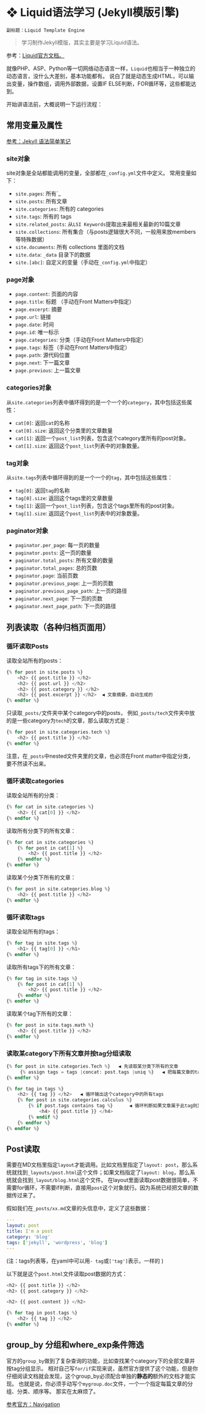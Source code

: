 # ❖ Liquid语法学习  (Jekyll模版引擎)
`副标题：Liquid Template Engine`

> 学习制作Jekyll模版，其实主要是学习Liquid语法。

参考：[Liquid官方文档。](https://shopify.github.io/liquid/)

就像PHP、ASP、Python等一切网络动态语言一样，`Liquid`也相当于一种独立的动态语言，没什么大差别，基本功能都有。
说白了就是动态生成HTML，可以输出变量，操作数组，调用外部数据，设置IF ELSE判断，FOR循环等，这些都能达到。

开始讲语法前，大概说明一下运行流程：



## 常用变量及属性

[参考：Jekyll 语法简单笔记](http://github.tiankonguse.com/blog/2014/11/10/jekyll-study.html)

### site对象
site对象是全站都能调用的变量，全部都在`_config.yml`文件中定义。
常用变量如下：
- `site.pages`: 所有`_
- `site.posts`: 所有文章
- `site.categories`: 所有的 categories
- `site.tags`: 所有的 tags
- `site.related_posts`: 从`LSI Keywords`提取出来最相关最新的10篇文章
- `site.collections`: 所有集合（与posts逻辑很大不同，一般用来放members等特殊数据）
- `site.documents`: 所有 collections 里面的文档
- `site.data`: `_data` 目录下的数据
- `site.[abc]`: 自定义的变量（手动在`_config.yml`中指定）

### page对象
- `page.content`: 页面的内容
- `page.title`: 标题 （手动在Front Matters中指定）
- `page.excerpt`: 摘要
- `page.url`: 链接
- `page.date`: 时间
- `page.id`: 唯一标示
- `page.categories`: 分类（手动在Front Matters中指定）
- `page.tags`: 标签（手动在Front Matters中指定）
- `page.path`: 源代码位置
- `page.next`: 下一篇文章
- `page.previous`: 上一篇文章

### categories对象
从`site.categories`列表中循环得到的是一个一个的`category`，其中包括这些属性：
- `cat[0]`: 返回`cat`的名称
- `cat[0].size`: 返回这个分类里的文章数量
- `cat[1]`: 返回一个`post_list`列表，包含这个category里所有的post对象。
- `cat[1].size`: 返回这个`post_list`列表中的对象数量。


### tag对象
从`site.tags`列表中循环得到的是一个一个的`tag`，其中包括这些属性：
- `tag[0]`: 返回`tag`的名称
- `tag[0].size`: 返回这个tags里的文章数量
- `tag[1]`: 返回一个`post_list`列表，包含这个tags里所有的post对象。
- `tag[1].size`: 返回这个`post_list`列表中的对象数量。


### paginator对象
- `paginator.per_page`: 每一页的数量
- `paginator.posts`: 这一页的数量
- `paginator.total_posts`: 所有文章的数量
- `paginator.total_pages`: 总的页数
- `paginator.page`: 当前页数
- `paginator.previous_page`: 上一页的页数
- `paginator.previous_page_path`: 上一页的路径
- `paginator.next_page`: 下一页的页数
- `paginator.next_page_path`: 下一页的路径


## 列表读取（各种归档页面用）
### 循环读取Posts
读取全站所有的posts：
```php
{% for post in site.posts %}
    <h2> {{ post.title }} </h2>
    <h2> {{ post.url }} </h2>
    <h2> {{ post.category }} </h2> 
    <h2> {{ post.excerpt }} </h2>  ◀︎ 文章摘要，自动生成的
{% endfor %}
```

只读取`_posts/`文件夹中某个category中的posts，
例如`_posts/tech`文件夹中放的是一些category为`tech`的文章，那么读取方式是：
```php
{% for post in site.categories.tech %}
    <h2> {{ post.title }} </h2>
{% endfor %}
```
注意，在`_posts`中nested文件夹里的文章，也必须在Front matter中指定分类，要不然读不出来。

### 循环读取categories

读取全站所有的分类：
```php
{% for cat in site.categories %}
    <h2> {{ cat[0] }} </h2>
{% endfor %}
```

读取所有分类下的所有文章：
```php
{% for cat in site.categories %}
    {% for post in cat[1] %}
        <h2> {{ post.title }} </h2>
    {% endfor %}
{% endfor %}
```

读取某个分类下所有的文章：
```php
{% for post in site.categories.blog %}
    <h2> {{ post.title }} </h2>
{% endfor %}
```

### 循环读取tags
读取全站所有的tags：
```php
{% for tag in site.tags %}
    <h1> {{ tag[0] }} </h1>
{% endfor %}
```

读取所有tags下的所有文章：
```php
{% for tag in site.tags %}
    {% for post in cat[1] %}
        <h2> {{ post.title }} </h2>
    {% endfor %}
{% endfor %}
```

读取某个tag下所有的文章：
```php
{% for post in site.tags.math %}
    <h2> {{ post.title }} </h2>
{% endfor %}
```

### 读取某category下所有文章并按tag分组读取
```php
{% for post in site.categories.Tech %}   ◀︎ 先读取某分类下所有的文章
     {% assign tags = tags |concat: post.tags |uniq %}   ◀︎ 把每篇文章的tags存到列表里，并删除重复项
{% endfor %}

{% for tag in tags %}
    <h2> {{ tag }} </h2>   ◀︎ 循环输出这个category中的所有tags
    {% for post in site.categories.calculus %}
        {% if post.tags contains tag %}      ◀︎ 循环判断如果文章属于此tag则显示出来
            <h4> {{ post.title }} </h4>
        {% endif %}
    {% endfor %}
{% endfor %}
```


## Post读取
需要在MD文档里指定`layout`才能调用。比如文档里指定了`layout: post`，那么系统就找到`_layouts/post.html`这个文件；如果文档指定了`layout: blog`，那么系统就会找到`_layout/blog.html`这个文件。
在layout里面读取post数据很简单，不需要for循环，不需要if判断，直接用`post`这个对象就行。因为系统已经把文章的数据传过来了。

假如我们在`_posts/xx.md`文章的头信息中，定义了这些数据：
```yml
---
layout: post
title: I'm a post
category: 'blog'
tags: ['jekyll', 'wordpress', 'blog']
---
```
(注：tags列表等，在yaml中可以用`- tag`或`['tag']`表示，一样的 )

以下就是这个`post.html`文件读取post数据的方式：
```php
<h2> {{ post.title }} </h2>
<h2> {{ post.category }} </h2>

<h2> {{ post.content }} </h2>

{% for tag in post.tags %}
    <h2> {{ tag }} </h2>
{% endfor %}
```


## group_by 分组和where_exp条件筛选
官方的`group_by`做到了复杂查询的功能，比如查找某个category下的全部文章并按tag分组显示。
相对自己写`for/if`实现来说，虽然官方提供了这个功能，但是你仔细阅读文档就会发现，这个group_by必须配合单独的**静态的**额外的文档才能实现。
也就是说，你必须手动写个`mygroup.doc`文件，一个一个指定每篇文章的分组、分类、顺序等。
那实在太麻烦了。

[参考官方：Navigation](https://jekyllrb.com/tutorials/navigation/#scenario-8-retrieving-items-based-on-front-matter-properties)
